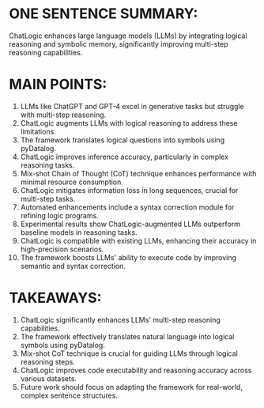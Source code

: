 # ONE SENTENCE SUMMARY:
ChatLogic enhances large language models (LLMs) by integrating logical reasoning and symbolic memory, significantly improving multi-step reasoning capabilities.

# MAIN POINTS:
1. LLMs like ChatGPT and GPT-4 excel in generative tasks but struggle with multi-step reasoning.
2. ChatLogic augments LLMs with logical reasoning to address these limitations.
3. The framework translates logical questions into symbols using pyDatalog.
4. ChatLogic improves inference accuracy, particularly in complex reasoning tasks.
5. Mix-shot Chain of Thought (CoT) technique enhances performance with minimal resource consumption.
6. ChatLogic mitigates information loss in long sequences, crucial for multi-step tasks.
7. Automated enhancements include a syntax correction module for refining logic programs.
8. Experimental results show ChatLogic-augmented LLMs outperform baseline models in reasoning tasks.
9. ChatLogic is compatible with existing LLMs, enhancing their accuracy in high-precision scenarios.
10. The framework boosts LLMs' ability to execute code by improving semantic and syntax correction.

# TAKEAWAYS:
1. ChatLogic significantly enhances LLMs' multi-step reasoning capabilities.
2. The framework effectively translates natural language into logical symbols using pyDatalog.
3. Mix-shot CoT technique is crucial for guiding LLMs through logical reasoning steps.
4. ChatLogic improves code executability and reasoning accuracy across various datasets.
5. Future work should focus on adapting the framework for real-world, complex sentence structures.
